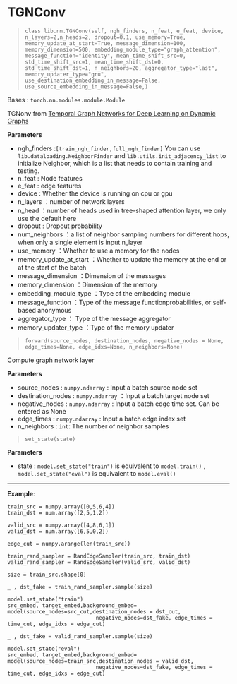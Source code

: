 # TGNConv

> `class lib.nn.TGNConv(self, ngh_finders, n_feat, e_feat, device, 
               n_layers=2,n_heads=2, dropout=0.1, use_memory=True,
               memory_update_at_start=True, message_dimension=100,
               memory_dimension=500, embedding_module_type="graph_attention",
               message_function="identity",
               mean_time_shift_src=0, std_time_shift_src=1, mean_time_shift_dst=0,
               std_time_shift_dst=1, n_neighbors=20, aggregator_type="last",
               memory_updater_type="gru",
               use_destination_embedding_in_message=False,
               use_source_embedding_in_message=False,)`

Bases : `torch.nn.modules.module.Module`

TGNonv from [Temporal Graph Networks for Deep Learning on Dynamic Graphs](https://arxiv.org/abs/2006.10637)

**Parameters**

- ngh_finders :`[train_ngh_finder,full_ngh_finder]` You can use `lib.dataloading.NeighborFinder` and `lib.utils.init_adjacency_list` to initialize Neighbor, which is a list that needs to contain training and testing.
- n_feat : Node features
- e_feat : edge features
- device : Whether the device is running on cpu or gpu
- n_layers ：number of network layers
- n_head ：number of heads used in tree-shaped attention layer, we only use the default here
- dropout : Dropout probability
- num_neighbors ：a list of neighbor sampling numbers for different hops, when only a single element is input n_layer
- use_memory ：Whether to use a memory for the nodes
- memory_update_at_start ：Whether to update the memory at the end or at the start of the batch
- message_dimension ：Dimension of the messages
- memory_dimension ：Dimension of the memory
- embedding_module_type ：Type of the embedding module
- message_function ：Type of the message functionprobabilities, or self-based anonymous
- aggregator_type ： Type of the message aggregator
- memory_updater_type ：Type of the memory updater

> `forward(source_nodes, destination_nodes, negative_nodes = None, edge_times=None, edge_idxs=None, n_neighbors=None)`

Compute graph network layer

**Parameters**

- source_nodes : `numpy.ndarray` : Input a batch source node set
- destination_nodes : `numpy.ndarray` ：Input a batch target node set
- negative_nodes : `numpy.ndarray` : Input a batch edge time set. Can be entered as None
- edge_times : `numpy.ndarray` : Input a batch edge index set
- n_neighbors : `int`: The number of neighbor samples

> `set_state(state)`

**Parameters**

- state : `model.set_state("train")` is equivalent to `model.train()` , `model.set_state("eval")` is equivalent to `model.eval()`

---

**Example**:

```
train_src = numpy.array([0,5,6,4])
train_dst = num.array([2,5,1,2])

valid_src = numpy.array([4,8,6,1])
valid_dst = num.array([6,5,0,2])

edge_cut = numpy.arange(len(train_src))

train_rand_sampler = RandEdgeSampler(train_src, train_dst)
valid_rand_sampler = RandEdgeSampler(valid_src, valid_dst)

size = train_src.shape[0]

_ , dst_fake = train_rand_sampler.sample(size)

model.set_state("train")
src_embed, target_embed,background_embed= model(source_nodes=src_cut,destination_nodes = dst_cut,
                            negative_nodes=dst_fake, edge_times = time_cut, edge_idxs = edge_cut)

_ , dst_fake = valid_rand_sampler.sample(size)

model.set_state("eval")
src_embed, target_embed,background_embed= model(source_nodes=train_src,destination_nodes = valid_dst,
                            negative_nodes=dst_fake, edge_times = time_cut, edge_idxs = edge_cut)
```

